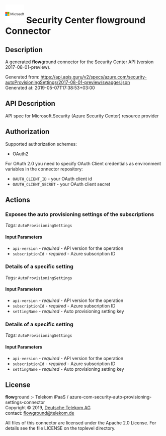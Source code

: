 # ![LOGO](logo.png) Security Center **flow**ground Connector

## Description

A generated **flow**ground connector for the Security Center API (version 2017-08-01-preview).

Generated from: https://api.apis.guru/v2/specs/azure.com/security-autoProvisioningSettings/2017-08-01-preview/swagger.json<br/>
Generated at: 2019-05-07T17:38:53+03:00

## API Description

API spec for Microsoft.Security (Azure Security Center) resource provider

## Authorization

Supported authorization schemes:
- OAuth2

For OAuth 2.0 you need to specify OAuth Client credentials as environment variables in the connector repository:
* `OAUTH_CLIENT_ID` - your OAuth client id
* `OAUTH_CLIENT_SECRET` - your OAuth client secret

## Actions

### Exposes the auto provisioning settings of the subscriptions

*Tags:* `AutoProvisioningSettings`

#### Input Parameters
* `api-version` - _required_ - API version for the operation
* `subscriptionId` - _required_ - Azure subscription ID

### Details of a specific setting

*Tags:* `AutoProvisioningSettings`

#### Input Parameters
* `api-version` - _required_ - API version for the operation
* `subscriptionId` - _required_ - Azure subscription ID
* `settingName` - _required_ - Auto provisioning setting key

### Details of a specific setting

*Tags:* `AutoProvisioningSettings`

#### Input Parameters
* `api-version` - _required_ - API version for the operation
* `subscriptionId` - _required_ - Azure subscription ID
* `settingName` - _required_ - Auto provisioning setting key

## License

**flow**ground :- Telekom iPaaS / azure-com-security-auto-provisioning-settings-connector<br/>
Copyright © 2019, [Deutsche Telekom AG](https://www.telekom.de)<br/>
contact: flowground@telekom.de

All files of this connector are licensed under the Apache 2.0 License. For details
see the file LICENSE on the toplevel directory.
